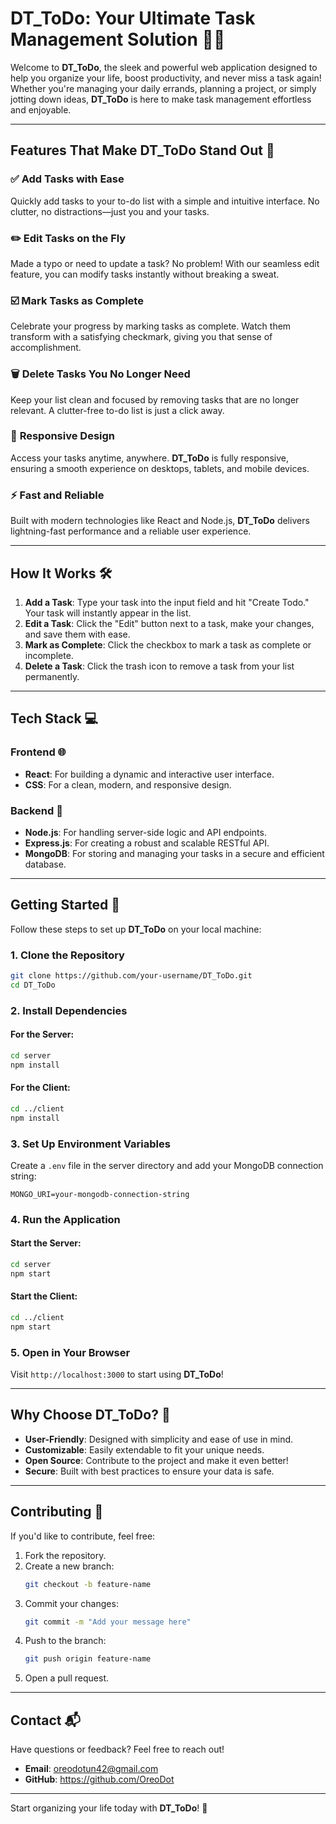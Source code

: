 # **DT_ToDo: Your Ultimate Task Management Solution** 📝✨

Welcome to **DT_ToDo**, the sleek and powerful web application designed to help you organize your life, boost productivity, and never miss a task again! Whether you're managing your daily errands, planning a project, or simply jotting down ideas, **DT_ToDo** is here to make task management effortless and enjoyable.

---

## **Features That Make DT_ToDo Stand Out** 🚀

### ✅ **Add Tasks with Ease**
Quickly add tasks to your to-do list with a simple and intuitive interface. No clutter, no distractions—just you and your tasks.

### ✏️ **Edit Tasks on the Fly**
Made a typo or need to update a task? No problem! With our seamless edit feature, you can modify tasks instantly without breaking a sweat.

### ☑️ **Mark Tasks as Complete**
Celebrate your progress by marking tasks as complete. Watch them transform with a satisfying checkmark, giving you that sense of accomplishment.

### 🗑️ **Delete Tasks You No Longer Need**
Keep your list clean and focused by removing tasks that are no longer relevant. A clutter-free to-do list is just a click away.

### 🌟 **Responsive Design**
Access your tasks anytime, anywhere. **DT_ToDo** is fully responsive, ensuring a smooth experience on desktops, tablets, and mobile devices.

### ⚡ **Fast and Reliable**
Built with modern technologies like React and Node.js, **DT_ToDo** delivers lightning-fast performance and a reliable user experience.

---

## **How It Works** 🛠️

1. **Add a Task**: Type your task into the input field and hit "Create Todo." Your task will instantly appear in the list.
2. **Edit a Task**: Click the "Edit" button next to a task, make your changes, and save them with ease.
3. **Mark as Complete**: Click the checkbox to mark a task as complete or incomplete.
4. **Delete a Task**: Click the trash icon to remove a task from your list permanently.

---

## **Tech Stack** 💻

### **Frontend** 🌐
- **React**: For building a dynamic and interactive user interface.
- **CSS**: For a clean, modern, and responsive design.

### **Backend** 🔧
- **Node.js**: For handling server-side logic and API endpoints.
- **Express.js**: For creating a robust and scalable RESTful API.
- **MongoDB**: For storing and managing your tasks in a secure and efficient database.

---

## **Getting Started** 🚀

Follow these steps to set up **DT_ToDo** on your local machine:

### **1. Clone the Repository**
```bash
git clone https://github.com/your-username/DT_ToDo.git
cd DT_ToDo
```

### **2. Install Dependencies**
#### For the Server:
```bash
cd server
npm install
```

#### For the Client:
```bash
cd ../client
npm install
```

### **3. Set Up Environment Variables**
Create a `.env` file in the server directory and add your MongoDB connection string:
```
MONGO_URI=your-mongodb-connection-string
```

### **4. Run the Application**
#### Start the Server:
```bash
cd server
npm start
```

#### Start the Client:
```bash
cd ../client
npm start
```

### **5. Open in Your Browser**
Visit `http://localhost:3000` to start using **DT_ToDo**!

---

## **Why Choose DT_ToDo?** 🌟

- **User-Friendly**: Designed with simplicity and ease of use in mind.
- **Customizable**: Easily extendable to fit your unique needs.
- **Open Source**: Contribute to the project and make it even better!
- **Secure**: Built with best practices to ensure your data is safe.

---

## **Contributing** 🤝

If you'd like to contribute, feel free:

1. Fork the repository.
2. Create a new branch:
   ```bash
   git checkout -b feature-name
   ```
3. Commit your changes:
   ```bash
   git commit -m "Add your message here"
   ```
4. Push to the branch:
   ```bash
   git push origin feature-name
   ```
5. Open a pull request.

---

## **Contact** 📬

Have questions or feedback? Feel free to reach out!

- **Email**: oreodotun42@gmail.com
- **GitHub**: https://github.com/OreoDot

---

Start organizing your life today with **DT_ToDo**! 🎉
